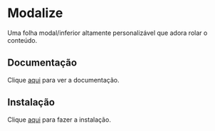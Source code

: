 # Modalize

Uma folha modal/inferior altamente personalizável que adora rolar o conteúdo.

## Documentação

Clique [aqui](https://github.com/jeremybarbet/react-native-modalize) para ver a documentação.

## Instalação

Clique [aqui](https://www.npmjs.com/package/react-native-modalize) para fazer a instalação.